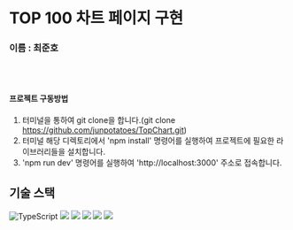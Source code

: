 # TOP 100 차트 페이지 구현

### 이름 : 최준호

<br/>
<br/>

#### 프로젝트 구동방법

1. 터미널을 통하여 git clone을 합니다.(git clone https://github.com/junpotatoes/TopChart.git)
2. 터미널 해당 디렉토리에서 'npm install' 명령어를 실행하여 프로젝트에 필요한 라이브러리들을 설치합니다.
3. 'npm run dev' 명령어를 실행하여 'http://localhost:3000' 주소로 접속합니다.

## 기술 스택

![TypeScript](https://img.shields.io/badge/typescript-%23007ACC.svg?style=for-the-badge&logo=typescript&logoColor=white) <img src="https://img.shields.io/badge/react-61DAFB?style=for-the-badge&logo=react&logoColor=black"> <img src="https://img.shields.io/badge/styled components-DB7093?style=for-the-badge&logo=styled-components&logoColor=white"> <img src="https://img.shields.io/badge/Axios-5A29E4?style=for-the-badge&logo=Axios&logoColor=white"> <img src="https://img.shields.io/badge/HTML-E34F26?style=for-the-badge&logo=HTML5&logoColor=white"> <img src="https://img.shields.io/badge/CSS-1572B6?style=for-the-badge&logo=CSS3&logoColor=white">

